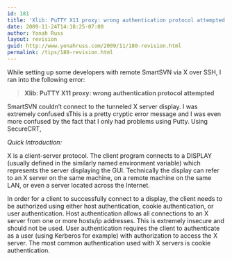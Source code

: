 ```yaml
---
id: 181
title: 'Xlib: PuTTY X11 proxy: wrong authentication protocol attempted'
date: 2009-11-24T14:18:25-07:00
author: Yonah Russ
layout: revision
guid: http://www.yonahruss.com/2009/11/180-revision.html
permalink: /tips/180-revision.html
---
```

While setting up some developers with remote SmartSVN via X over SSH, I ran into the following error:

> **Xlib: PuTTY X11 proxy: wrong authentication protocol attempted**

SmartSVN couldn&#8217;t connect to the tunneled X server display. I was extremely confused sThis is a pretty cryptic error message and I was even more confused by the fact that I only had problems using Putty. Using SecureCRT,

_Quick Introduction:_

X is a client-server protocol. The client program connects to a DISPLAY (usually defined in the similarly named environment variable) which represents the server displaying the GUI. Technically the display can refer to an X server on the same machine, on a remote machine on the same LAN, or even a server located across the Internet.

In order for a client to successfully connect to a display, the client needs to be authorized using either host authentication, cookie authentication, or user authentication. Host authentication allows all connections to an X server from one or more hosts/ip addresses. This is extremely insecure and should not be used. User authentication requires the client to authenticate as a user (using Kerberos for example) with authorization to access the X server. The most common authentication used with X servers is cookie authentication.